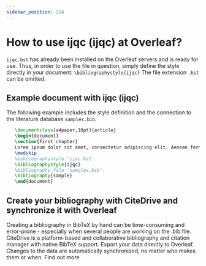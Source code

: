 ```yaml
---
sidebar_position: 214
---
```


# How to use ijqc (ijqc) at Overleaf?
`ijqc.bst` has already been installed on the Overleaf servers and is ready for use. Thus, in order to use the file in question, simply define the style directly in your document: `\bibliographystyle{ijqc}` The file extension `.bst` can be omitted.

## Example document with ijqc (ijqc)
The following example includes the style definition and the connection to the literature database `samples.bib`.
```tex
   \documentclass[a4paper,10pt]{article}
   \begin{document}
   \section{First chapter}
   Lorem ipsum dolor sit amet, consectetur adipiscing elit. Aenean fermentum justo massa, ut maximus mauris sodales et. Aenean vel elit a erat rhoncus pharetra.
   \medskip
   %bibliographystyle 'ijqc.bst'
   \bibliographystyle{ijqc}
   %bibliography file 'samples.bib'.
   \bibliography{sample}
   \end{document}
```

## Create your bibliography with CiteDrive and synchronize it with Overleaf
Creating a bibliography in BibTeX by hand can be time-consuming and error-prone - especially when several people are working on the .bib file. CiteDrive is a platform-based and collaborative bibliography and citation manager with native BibTeX support. Export your data directly to Overleaf. Changes to the data are automatically synchronized, no matter who makes them or when. Find out more